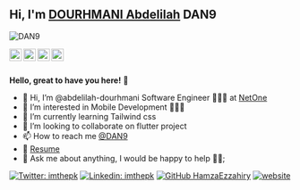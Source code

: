 ## Hi, I'm [DOURHMANI Abdelilah](https://dan9.vercel.app) DAN9

<p align="left"> <img src="https://komarev.com/ghpvc/?username=abdelilahdourhmani&color=blue&style=flat-square" alt="DAN9" /> </p>

<a href="https://twitter.com/Abdelilah_Dourh" target="_blank">
  <img align="left" alt="DAN9's Twitter" width="22px" src="https://cdn.jsdelivr.net/npm/simple-icons@v3/icons/twitter.svg" />
</a>

<a href="https://linkedin.com/in/abdelilah-dourhmani" target="_blank">
  <img align="left" alt="DOURHMANI's Linkdein" width="22px" src="https://cdn.jsdelivr.net/npm/simple-icons@v3/icons/linkedin.svg" />
</a>

<a href="https://github.com/abdelilahdourhmani" target="_blank">
  <img align="left" alt="DAN9's Github" width="22px" src="https://cdn.jsdelivr.net/npm/simple-icons@v3/icons/github.svg" />
</a>

<a href="https://www.facebook.com/oulaya.abdilah/" target="_blank">
  <img align="left" alt="Hamza's Facebook" width="22px" src="https://cdn.jsdelivr.net/npm/simple-icons@v3/icons/facebook.svg" />
</a>
<br/>
<br/>


**Hello, great to have you here!** 🤩

- 👋 Hi, I’m @abdelilah-dourhmani Software Engineer 👨🏻‍💻 at [NetOne](http://netonemaroc.com/)
- 👀 I’m interested in Mobile Development 🧑🏻‍💻
- 🌱 I’m currently learning Tailwind css
- 💞️ I’m looking to collaborate on flutter project 
- 📫 How to reach me [@DAN9](https://twitter.com/Abdelilah_Dourh)
- 📝 [Resume](https://dan9.vercel.app)
- 💬 Ask me about anything, I would be happy to help 🙈😎;

[![Twitter: imthepk](https://img.shields.io/twitter/follow/Abdelilah_Dourh?style=social)](https://twitter.com/Abdelilah_Dourh)
[![Linkedin: imthepk](https://img.shields.io/badge/-Dourhmani-blue?style=flat-square&logo=Linkedin&logoColor=white&link=https://www.linkedin.com/in/abdelilah-dourhmani/)](https://www.linkedin.com/in/abdelilah-dourhmani/)
[![GitHub HamzaEzzahiry](https://img.shields.io/github/followers/abdelilahdourhmani?label=follow&style=social)](https://github.com/abdelilahdourhmani)
[![website](https://img.shields.io/badge/PortfolioWebsite-dan9-2648ff?style=flat-square&logo=google-chrome)](https://dan9.vercel.app)



